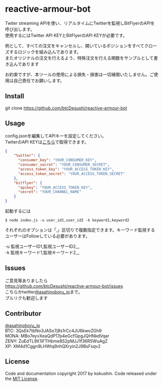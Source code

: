 # reactive-armour-bot

Twiter streaming APIを使い、リアルタイムにTwitterを監視しBitFlyerのAPIを呼び出します。  
使用するにはTwitter API KEYとBitFlyerのAPI KEYが必要です。  
  
例として、すべての注文をキャンセルし、開いているポジションをすべてクローズするロジックを組み込んであります。  
またオリジナルの注文を行えるよう、特殊注文を行える関数をサンプルとして書き込んであります

お約束ですが、本ツールの使用による損失・損害は一切補償いたしません。ご使用は自己責任でお願いします。

## Install

git clone https://github.com/btcDesushi/reactive-armour-bot

## Usage

config.jsonを編集してAPIキーを設定してください。  
TwiterのAPI KEYは[こちら](https://apps.twitter.com/)で取得できます。
```json
{
    "twitter": {
      "consumer_key": "YOUR_CONSUMER_KEY",
      "consumer_secret": "YOUR_CONSUMER_SECRET",
      "access_token_key": "YOUR_ACCESS_TOKEN_KEY",
      "access_token_secret": "YOUR_ACCESS_TOKEN_SECRET"
    },
    "bitflyer": {
      "apikey": "YOUR_ACCESS_TOKEN_KEY",
      "secret": "YOUR_CHANNEL_NAME"
    }
}
```

起動するには
```shell
$ node index.js -u user_id1,user_id2 -k keyword1,keyword2
```
それぞれのオプションは「,」区切りで複数指定できます。キーワード監視するユーザーはFollowしている必要があります。

-u 監視ユーザーID1,監視ユーザーID2,,,  
-k 監視キーワード1,監視キーワード2,,,  

## Issues

ご意見等ありましたら  
https://github.com/btcDesushi/reactive-armour-bot/issues  
こちらかtwitter[@asahinoboru_jp](https://twitter.com/asahinoboru_jp)まで。  
プルリクも歓迎します

## Contributor
[@asahinoboru_jp](https://twitter.com/asahinoboru_jp)  
BTC: 3QsEk7tbNo3JASo7j8s1rCc4JU6kwoZGh9  
MONA: MBo7eyvXeaQdP17p4eGcfGpgJQHNkdVqar  
ZENY: ZuEdTL9X1iFTHbme8S2pMJJ1f36R5WuAgZ  
XP: XM4d1Cggn9LHWtq9nhQXryin2J9BsFsqv2  

## License
Code and documentation copyright 2017 by kokushin. Code released under the [MIT License](https://github.com/kokushin/node-twatch/blob/master/LICENSE).
